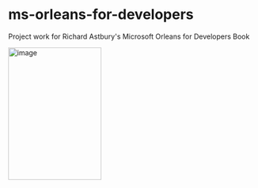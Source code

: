 # ms-orleans-for-developers
Project work for Richard Astbury's Microsoft Orleans for Developers Book

<img width="188" height="268" alt="image" src="https://github.com/user-attachments/assets/088dd087-2b46-46ee-be53-d77e49b9b249" />

